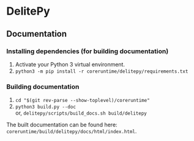 <!--
SPDX-FileCopyrightText: (C) 2025 DeliteAI Authors

SPDX-License-Identifier: Apache-2.0
-->

# DelitePy

## Documentation

### Installing dependencies (for building documentation)

1. Activate your Python 3 virtual environment.
2. `python3 -m pip install -r coreruntime/delitepy/requirements.txt`

### Building documentation

1. `cd "$(git rev-parse --show-toplevel)/coreruntime"`
2. `python3 build.py --doc`\
   or, `delitepy/scripts/build_docs.sh build/delitepy`

The built documentation can be found here: `coreruntime/build/delitepy/docs/html/index.html`.

